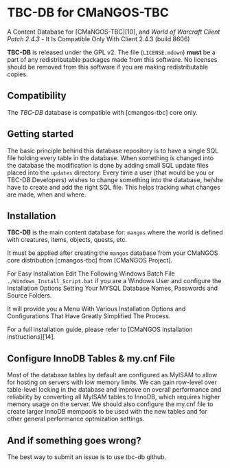 TBC-DB for CMaNGOS-TBC
======================
A Content Database for [CMaNGOS-TBC][10], and *World of Warcraft Client Patch
2.4.3* - It Is Compatible Only With Client 2.4.3 (build 8606)

**TBC-DB** is released under the GPL v2.  The file (`LICENSE.mdown`)
**must** be a part of any redistributable packages made from this software.  No
licenses should be removed from this software if you are making redistributable
copies.

Compatibility
-------------
The *TBC-DB* database is compatible with [cmangos-tbc] core only.

Getting started
---------------
The basic principle behind this database repository is to have a single SQL file
holding every table in the database. When something is changed into the database
the modification is done by adding small SQL update files placed into the `updates` directory.
Every time a user (that would be you or TBC-DB Developers) wishes to change something into the database, he/she
have to create and add the right SQL file. This helps tracking what changes are made, when and where.

Installation
------------
**TBC-DB** is the main content database for: `mangos` where the world is defined
with creatures, items, objects, quests, etc.

It must be applied after creating the `mangos` database from your CMaNGOS core distribution [cmangos-tbc] from [CMaNGOS Project].

For Easy Installation Edit The Following Windows Batch File `./Windows_Install_Script.bat` if you are a Windows User and configure
the Installation Options Setting Your MYSQL Database Names, Passwords and Source Folders.

It will provide you a Menu With Various Installation Options and Configurations That Have Greatly Simplified The Process.

For a full installation guide, please refer to [CMaNGOS installation instructions][14].

Configure InnoDB Tables & my.cnf File
-------------------------------------
Most of the database tables by default are configured as MyISAM to allow for hosting on servers with low memory limits. We can gain row-level over table-level locking in the database and improve on overall performance and reliability by converting all MyISAM tables to InnoDB, which requires higher memory usage on the server. We should also configure the my.cnf file to create larger InnoDB mempools to be used with the new tables and for other general performance optmization settings.

And if something goes wrong?
----------------------------
The best way to submit an issue is to use tbc-db github.


